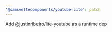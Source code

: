 ```yaml
---
'@samsveltecomponents/youtube-lite': patch
---
```


Add @justinribeiro/lite-youtube as a runtime dep
